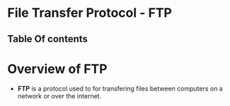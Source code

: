 # File Transfer Protocol - FTP

## Table Of contents

# Overview of FTP
* __FTP__ is a protocol used to for transfering files between computers on a network or over the internet.
